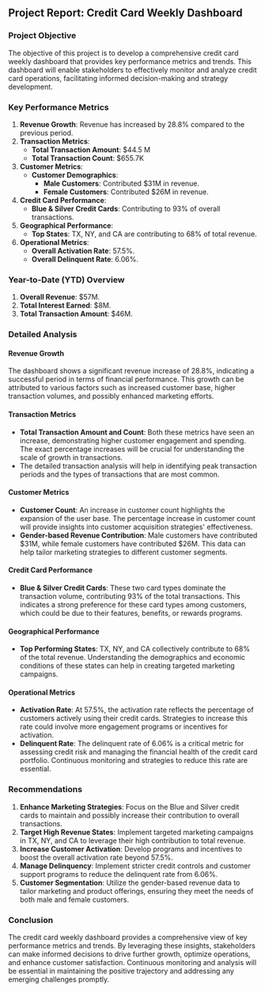 ## Project Report: Credit Card Weekly Dashboard

### Project Objective

The objective of this project is to develop a comprehensive credit card weekly dashboard that provides key performance metrics and trends. This dashboard will enable stakeholders to effectively monitor and analyze credit card operations, facilitating informed decision-making and strategy development.

### Key Performance Metrics

1. **Revenue Growth**: Revenue has increased by 28.8% compared to the previous period.
2. **Transaction Metrics**:
   - **Total Transaction Amount**: $44.5 M
   - **Total Transaction Count**: $655.7K
3. **Customer Metrics**:
   - **Customer Demographics**: 
     - **Male Customers**: Contributed $31M in revenue.
     - **Female Customers**: Contributed $26M in revenue.
4. **Credit Card Performance**:
   - **Blue & Silver Credit Cards**: Contributing to 93% of overall transactions.
5. **Geographical Performance**:
   - **Top States**: TX, NY, and CA are contributing to 68% of total revenue.
6. **Operational Metrics**:
   - **Overall Activation Rate**: 57.5%.
   - **Overall Delinquent Rate**: 6.06%.

### Year-to-Date (YTD) Overview

1. **Overall Revenue**: $57M.
2. **Total Interest Earned**: $8M.
3. **Total Transaction Amount**: $46M.

### Detailed Analysis

#### Revenue Growth

The dashboard shows a significant revenue increase of 28.8%, indicating a successful period in terms of financial performance. This growth can be attributed to various factors such as increased customer base, higher transaction volumes, and possibly enhanced marketing efforts.

#### Transaction Metrics

- **Total Transaction Amount and Count**: Both these metrics have seen an increase, demonstrating higher customer engagement and spending. The exact percentage increases will be crucial for understanding the scale of growth in transactions.
- The detailed transaction analysis will help in identifying peak transaction periods and the types of transactions that are most common.

#### Customer Metrics

- **Customer Count**: An increase in customer count highlights the expansion of the user base. The percentage increase in customer count will provide insights into customer acquisition strategies' effectiveness.
- **Gender-based Revenue Contribution**: Male customers have contributed $31M, while female customers have contributed $26M. This data can help tailor marketing strategies to different customer segments.

#### Credit Card Performance

- **Blue & Silver Credit Cards**: These two card types dominate the transaction volume, contributing 93% of the total transactions. This indicates a strong preference for these card types among customers, which could be due to their features, benefits, or rewards programs.

#### Geographical Performance

- **Top Performing States**: TX, NY, and CA collectively contribute to 68% of the total revenue. Understanding the demographics and economic conditions of these states can help in creating targeted marketing campaigns.

#### Operational Metrics

- **Activation Rate**: At 57.5%, the activation rate reflects the percentage of customers actively using their credit cards. Strategies to increase this rate could involve more engagement programs or incentives for activation.
- **Delinquent Rate**: The delinquent rate of 6.06% is a critical metric for assessing credit risk and managing the financial health of the credit card portfolio. Continuous monitoring and strategies to reduce this rate are essential.

### Recommendations

1. **Enhance Marketing Strategies**: Focus on the Blue and Silver credit cards to maintain and possibly increase their contribution to overall transactions.
2. **Target High Revenue States**: Implement targeted marketing campaigns in TX, NY, and CA to leverage their high contribution to total revenue.
3. **Increase Customer Activation**: Develop programs and incentives to boost the overall activation rate beyond 57.5%.
4. **Manage Delinquency**: Implement stricter credit controls and customer support programs to reduce the delinquent rate from 6.06%.
5. **Customer Segmentation**: Utilize the gender-based revenue data to tailor marketing and product offerings, ensuring they meet the needs of both male and female customers.

### Conclusion

The credit card weekly dashboard provides a comprehensive view of key performance metrics and trends. By leveraging these insights, stakeholders can make informed decisions to drive further growth, optimize operations, and enhance customer satisfaction. Continuous monitoring and analysis will be essential in maintaining the positive trajectory and addressing any emerging challenges promptly.
